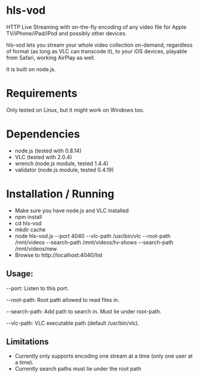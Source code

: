 hls-vod
=======

HTTP Live Streaming with on-the-fly encoding of any video file for Apple TV/iPhone/iPad/iPod and possibly other devices.

hls-vod lets you stream your whole video collection on-demand, regardless of format (as long as VLC can transcode it), to your iOS devices, playable from Safari, working AirPlay as well.

It is built on node.js.

Requirements
============
Only tested on Linux, but it might work on Windows too.

Dependencies
============
- node.js (tested with 0.8.14)
- VLC (tested with 2.0.4)
- wrench (node.js module, tested 1.4.4)
- validator (node.js module, tested 0.4.19)

Installation / Running
============
- Make sure you have node.js and VLC installed
- npm install
- cd hls-vod
- mkdir cache
- node hls-vod.js --port 4040 --vlc-path /usr/bin/vlc --root-path /mnt/videos --search-path /mnt/videos/tv-shows --search-path /mnt/videos/new
- Browse to http://localhost:4040/list

Usage:
------
--port: Listen to this port.

--root-path: Root path allowed to read files in.

--search-path: Add path to search in. Must lie under root-path.

--vlc-path: VLC executable path (default /usr/bin/vlc).

Limitations
-----------
- Currently only supports encoding one stream at a time (only one user at a time).
- Currently search paths must lie under the root path
